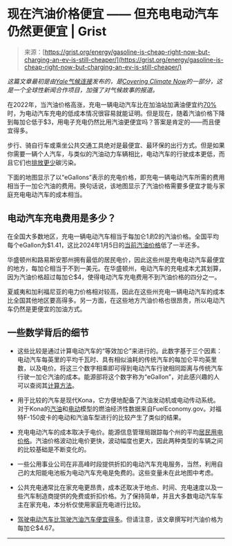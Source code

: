 <!--yml

category: 未分类

date: 2024-05-27 14:46:38

-->

# 现在汽油价格便宜 —— 但充电电动汽车仍然更便宜 | Grist

> 来源：[https://grist.org/energy/gasoline-is-cheap-right-now-but-charging-an-ev-is-still-cheaper/](https://grist.org/energy/gasoline-is-cheap-right-now-but-charging-an-ev-is-still-cheaper/)

*这篇文章最初是由[Yale气候连接](https://yaleclimateconnections.org/2024/01/gasoline-is-cheap-right-now-but-charging-an-ev-is-still-cheaper/)发布的，是[Covering Climate Now](https://coveringclimatenow.org/)的一部分，这是一个全球性新闻合作项目，加强了对气候故事的报道。*

在2022年，当汽油价格高涨，充电一辆电动汽车比在加油站加满油便宜约[70%](https://yaleclimateconnections.org/2022/06/driving-with-electricity-is-much-cheaper-than-with-gasoline/)时，为电动汽车充电的低成本情况很容易就能证明。但是现在，随着汽油价格下降到每加仑低于$3，用电子充电仍然比用汽油更便宜吗？答案是肯定的——而且便宜得多。

步行、骑自行车或乘坐公共交通工具绝对是最便宜、最环保的出行方式。但是如果你需要一辆个人汽车，与类似的汽油动力车辆相比，电动汽车的行驶成本更低，而且它们也[排放更少](https://yaleclimateconnections.org/2023/09/electric-vehicles-reduce-carbon-pollution-in-all-u-s-states/)碳污染。

下面的地图显示了以“eGallons”表示的充电价格，即充电一辆电动汽车所需的费用相当于一加仑汽油的费用。换句话说，该地图显示了汽油价格需要多便宜才能与家庭充电电动汽车的成本相当。

## **电动汽车充电费用是多少？**

在全国大多数地区，充电一辆电动汽车相当于每加仑$1到$2的汽油价格。全国平均每个eGallon为$1.41，这比2024年1月5日的[当前汽油价格](https://gasprices.aaa.com/state-gas-price-averages/)低了一半还多。

华盛顿州和路易斯安那州拥有最低的居民电价，因此这些州是充电电动汽车最便宜的地方，每加仑相当于不到一美元。在华盛顿州，电动汽车的充电成本尤其划算，因为汽油价格超过每加仑$4，使得电动汽车充电费用不到汽油价格的四分之一。

夏威夷和加利福尼亚的电力价格相对较高，因此在这些州充电一辆电动汽车的成本比全国其他地区要高得多。另一方面，在这些地方汽油价格也很昂贵，所以电动汽车仍然是更便宜的加油方式。

## **一些数学背后的细节**

+   这些比较是通过计算电动汽车的“等效加仑”来进行的。此数字基于三个因素：电动汽车每英里的平均千瓦时、具有相似油耗的传统汽车的每加仑平均英里数，以及电价。将这三个数字相乘即可得到电动汽车行驶相同距离与传统汽车行驶一加仑汽油的成本。能源部将这个数字称为“eGallon”，对此感兴趣的人可以查阅其[计算方法](https://www.energy.gov/sites/default/files/2016/01/f28/eGallon%20methodology%20%28Updated%20January%202016%29.pdf)。

+   用于比较的汽车是现代Kona，它方便地配备了汽油发动机或电动传动系统。对于Kona的[汽油](https://www.fueleconomy.gov/feg/Find.do?action=sbs&id=45323)和[电动](https://www.fueleconomy.gov/feg/Find.do?action=sbs&id=46000)模型的燃油经济性数据来自FuelEconomy.gov。对福特F-150皮卡的电动和汽油车型进行的比较产生了类似的结果。

+   充电电动汽车的成本取决于电价。能源信息管理局跟踪每个州的平均[居民用电价格](https://www.eia.gov/electricity/monthly/epm_table_grapher.php?t=epmt_5_06_a)。汽油价格波动比电价更快，波动幅度也更大，因此两种类型的车辆之间的比较基础是不断变化的。

+   一些公用事业公司在非高峰时段提供折扣的电动汽车充电服务，当然，利用自己的太阳能电池板为电动汽车充电是免费的。这些变量未在此地图中考虑。

+   公共充电通常比在家充电更昂贵，成本还取决于地点、时间、充电速度以及一些汽车制造商提供的免费或折扣价格。为了保持简单，并且大多数电动汽车车主在家充电，本分析仅使用家庭充电进行比较。

+   [驾驶电动汽车比驾驶汽油汽车便宜得多](https://yaleclimateconnections.org/2022/06/driving-with-electricity-is-much-cheaper-than-with-gasoline/)。但请注意，该文章撰写时汽油价格为每加仑$4.67。

* * *
